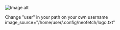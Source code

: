 ![Image alt](https://github.com/{sqlxoxo}/{allr1ght-neofetch-config}/raw/{main}/{path}/demo.png)

Change "user" in your path on your own username
image_source="/home/user/.config/neofetch/logo.txt"

